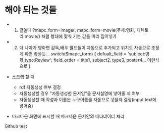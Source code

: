해야 되는 것들
===============

* 1. 글쓸때 ?mapc_form=image(, mapc_form=movie(주제:영화, 디렉토리:movie/) 처럼 형태에 맞춰 기본 값들 미리 집어넣기
* 2. 더 나아가 영화면 감독,배우 필드들이 자동으로 추가되고 위치도 자동으로 조정게 하면 좋을듯...
switch($mapc_form) {
    defualt_field = 'subject:영화,type:Review';
    field_order = title1, subject2, type3, poster4... 이런식으로
}

* 스크랩 할 때
    * rdf 자동생성 여부 결정
	* 자동생성할 경우 "자동생성한 문서임"을 문서설명에 넣어줄 지 여부
	* 자동생성할 때 작성자 이름은 누구이름을 자동으로 넣을지 결정(input text에 넣어줌)

* 마크다운 화면에 표시할 때 마크다운 문서안의 메타데이터 처리

Github test
